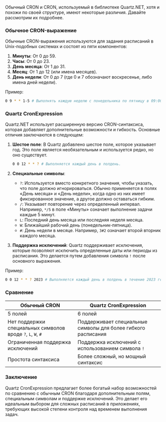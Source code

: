 Обычный CRON и CRON, используемый в библиотеке Quartz.NET, хотя и похожи по своей структуре, имеют некоторые различия. Давайте рассмотрим их подробнее.

### Обычное CRON-выражение

Обычные CRON-выражения используются для задания расписаний в Unix-подобных системах и состоят из пяти компонентов:

1. **Минуты**: От 0 до 59.
2. **Часы**: От 0 до 23.
3. **День месяца**: От 1 до 31.
4. **Месяц**: От 1 до 12 (или имена месяцев).
5. **День недели**: От 0 до 7 (где 0 и 7 обозначают воскресенье, либо имена дней недели).

Пример:

```bash
0 9 * * 1-5 # Выполнять каждую неделю с понедельника по пятницу в 09:00 утра.
```

### Quartz CronExpression

Quartz.NET использует расширенную версию CRON-синтаксиса, которая добавляет дополнительные возможности и гибкость. Основные отличия заключаются в следующем:

1. **Шестое поле**: В Quartz добавлено шестое поле, которое указывает год. Это поле является необязательным и используется редко, но оно существует.

   ```bash
   0 0 12 * * ? # Выполняется каждый день в полдень.
   ```

2. **Специальные символы**:
   - `?`: Используется вместо конкретного значения, чтобы указать, что поле должно игнорироваться. Обычно применяется в полях «День месяца» и «День недели», когда одно из них имеет фиксированное значение, а другое должно оставаться гибким.
   - `/`: Указывает повторение через определенный интервал. Например, `*/5` в поле «Минуты» означает выполнение задачи каждые 5 минут.
   - `L`: Последний день месяца или последняя неделя месяца.
   - `W`: Ближайший рабочий день (понедельник-пятница).
   - `#`: День недели в месяце. Например, `3#2` означает второй вторник каждого месяца.

3. **Поддержка исключений**: Quartz поддерживает исключения, которые позволяют исключить определенные даты или периоды из расписания. Это делается путем добавления символа `!` после основного выражения.

Пример:

```bash
0 0 12 * * ? 2023 # Выполняется каждый день в полдень в течение 2023 года.
```

### Сравнение

| Обычный CRON | Quartz CronExpression |
|--------------|-----------------------|
| 5 полей      | 6 полей               |
| Нет поддержки специальных символов вроде `?`, `L`, `W`, `#` | Поддерживает специальные символы для более гибкого расписания |
| Ограниченная поддержка исключений | Поддержка исключений с использованием символа `!` |
| Простота синтаксиса | Более сложный, но мощный синтаксис |

### Заключение

Quartz CronExpression предлагает более богатый набор возможностей по сравнению с обычным CRON благодаря дополнительным полям, специальным символам и поддержке исключений. Это делает его идеальным выбором для сложных расписаний в приложениях, требующих высокой степени контроля над временем выполнения задач.
